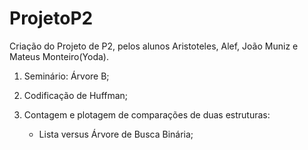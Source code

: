 # ProjetoP2
Criação do Projeto de P2, pelos alunos Aristoteles, Alef, João Muniz e Mateus Monteiro(Yoda).

1) Seminário: Árvore B;

2) Codificação de Huffman;

3) Contagem e plotagem de comparações de duas estruturas: 
   - Lista versus Árvore de Busca Binária;
